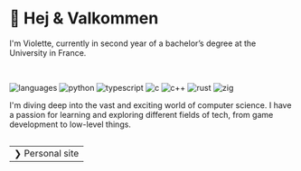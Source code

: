 # 💐 Hej & Valkommen
I'm Violette, currently in second year of a bachelor’s degree at the University in France.

<br>

![languages](https://img.shields.io/static/v1?label=&message=languages:&color=111&style=flat-square)
![python](https://img.shields.io/static/v1?logo=python&label=&message=python&color=6247AA&logoColor=fff&style=flat-square&link=)
![typescript](https://img.shields.io/static/v1?logo=typescript&label=&message=typescript&color=7251B5&logoColor=fff&style=flat-square)
![c](https://img.shields.io/static/v1?logo=c&label=&message=c&color=815AC0&logoColor=fff&style=flat-square)
![c++](https://img.shields.io/static/v1?logo=cplusplus&label=&message=c%2B%2B&color=9163CB&logoColor=fff&style=flat-square)
![rust](https://img.shields.io/static/v1?logo=rust&label=&message=rust&color=A06CD5&logoColor=fff&style=flat-square)
![zig](https://img.shields.io/static/v1?logo=zig&label=&message=zig&color=B185DB&logoColor=fff&style=flat-square)

I'm diving deep into the vast and exciting world of computer science. I have a passion for learning and exploring different fields of tech, from game development to low-level things.

<a href="https://imsumire.github.io/" target="_blank">
  <table align="right">
      <tr>
          <td>
            ❯&nbsp;Personal site
          </td>
      </tr>
  </table>
</a>
